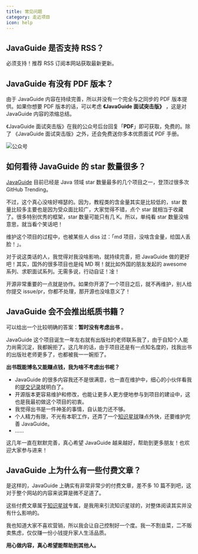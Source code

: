 ```yaml
---
title: 常见问题
category: 走近项目
icon: help
---
```


## JavaGuide 是否支持 RSS？

必须支持！推荐 RSS 订阅本网站获取最新更新。

## JavaGuide 有没有 PDF 版本？

由于 JavaGuide 内容在持续完善，所以并没有一个完全与之同步的 PDF 版本提供。如果你想要 PDF 版本的话，可以考虑 **《JavaGuide 面试突击版》** ，这是对 JavaGuide 内容的浓缩总结。

《JavaGuide 面试突击版》在我的公众号后台回复「**PDF**」即可获取，免费的。除了 《JavaGuide 面试突击版》之外，还会免费送你多本优质面试 PDF 手册。

![公众号](https://oss.javaguide.cn/github/javaguide/gongzhonghaoxuanchuan.png)

## 如何看待 JavaGuide 的 star 数量很多？

[JavaGuide](https://github.com/Snailclimb) 目前已经是 Java 领域 star 数量最多的几个项目之一，登顶过很多次 GitHub Trending。

不过，这个真心没啥好嘚瑟的。因为，教程类的含金量其实是比较低的，star 数量比较多主要也是因为受众面比较广，大家觉得不错，点个 star 就相当于收藏了。很多特别优秀的框架，star 数量可能只有几 K。所以，单纯看 star 数量没啥意思，就当看个笑话吧！

维护这个项目的过程中，也被某些人 diss 过：「md 项目，没啥含金量，给国人丢脸！」。

对于说这类话的人，我觉得对我没啥影响，就持续完善，把 JavaGuide 做的更好吧！其实，国外的很多项目也是纯 MD 啊！就比如外国的朋友发起的 awesome 系列、求职面试系列。无需多说，行动自证！凎！

开源非常重要的一点就是协作。如果你开源了一个项目之后，就不再维护，别人给你提交 issue/pr，你都不处理，那开源也没啥意义了！

## JavaGuide 会不会推出纸质书籍？

可以给出一个比较明确的答案：**暂时没有考虑出书** 。

JavaGuide 这个项目诞生一年左右就有出版社的老师联系我了，由于自知个人能力尚需沉淀，我都婉拒了。这几年的话，由于项目还是有一点知名度的，找我出书的出版社老师更多了，也都被我一一婉拒了。

**出书既能博名又能赚点钱，我为啥不考虑出书呢？**

- JavaGuide 的很多内容我还不是很满意，也一直在维护中，细心的小伙伴看我的[提交记录](https://github.com/Snailclimb/JavaGuide/commits/main)就明白了。
- 开源版本更容易维护和修改，也能让更多人更方便地参与到项目的建设中，这也是我最初做这个项目的初衷。
- 我觉得出书是一件神圣的事情，自认能力还不够。
- 个人精力有限，不光有本职工作，还弄了一个[知识星球](https://javaguide.cn/about-the-author/zhishixingqiu-two-years.html)赚点外快，还要维护完善 JavaGuide。
- ……

这几年一直在默默完善，真心希望 JavaGuide 越来越好，帮助到更多朋友！也欢迎大家参与进来！

## JavaGuide 上为什么有一些付费文章？

是这样的，JavaGuide 上确实有非常非常少的付费文章，差不多 10 篇不到吧，这对于整个网站的内容来说算是微不足道了。

这些付费文章属于[知识星球](https://javaguide.cn/about-the-author/zhishixingqiu-two-years.html)专属，是我用来引流知识星球的，对整体阅读其实并没有什么影响的。

我也知道大家不喜欢营销，所以我会让自己控制好一个度。我一不割韭菜，二不贩卖焦虑，仅仅赚一份小钱提升家人生活品质。

**用心做内容，真心希望能帮助到其他人。**
